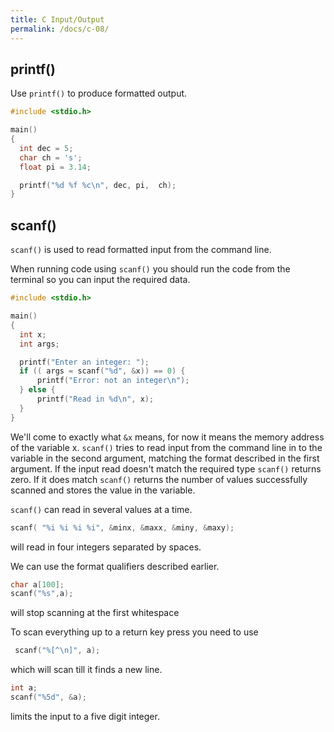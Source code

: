 ```yaml
---
title: C Input/Output
permalink: /docs/c-08/
---
```


## printf()

Use `printf()` to produce formatted output.  

```c
#include <stdio.h>

main()
{
  int dec = 5;
  char ch = 's';
  float pi = 3.14;

  printf("%d %f %c\n", dec, pi,  ch);
}
```

## scanf()

`scanf()` is used to read formatted input from the command line.  

When running code using `scanf()` you should run the code from the terminal so you can input the required data.  

```c
#include <stdio.h>

main()
{
  int x;
  int args;

  printf("Enter an integer: ");
  if (( args = scanf("%d", &x)) == 0) {
      printf("Error: not an integer\n");
  } else {
      printf("Read in %d\n", x);
  }
}
```

We'll come to exactly what `&x` means, for now it means the memory address of the variable x. `scanf()` tries to read input from the command line in to the variable in the second argument, matching the format described in the first argument. If the input read doesn't match the required type `scanf()` returns zero. If it does match `scanf()` returns the number of values successfully scanned and stores the value in the variable.  

`scanf()` can read in several values at a time.  

```c
scanf( "%i %i %i %i", &minx, &maxx, &miny, &maxy);
```

will read in four integers separated by spaces.  

We can use the format qualifiers described earlier.  

```c
char a[100];
scanf("%s",a);
```

will stop scanning at the first whitespace  

To scan everything up to a return key press you need to use  

```c
 scanf("%[^\n]", a);
 ```
 which will scan till it finds a new line.  


```c
int a;
scanf("%5d", &a);
```

limits the input to a five digit integer.  

